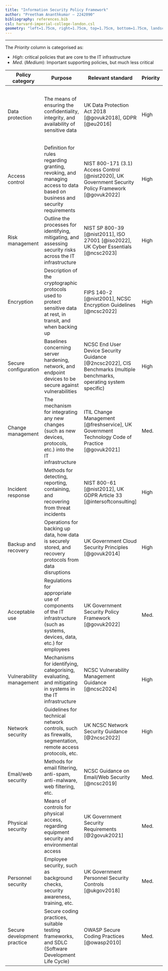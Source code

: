```yaml
---
title: "Information Security Policy Framework"
author: "Preetham Ananthkumar – 2242090"
bibliography: references.bib
csl: harvard-imperial-college-london.csl
geometry: "left=1.75cm, right=1.75cm, top=1.75cm, bottom=1.75cm, landscape"
---
```


---

The $Priority$ column is categorised as:

- $High$: critical policies that are core to the IT infrastructure
- $Med.$ ($Medium$): Important supporting policies, but much less critical

| Policy category             | Purpose                                                                                                                     | Relevant standard                                                                                                    | Priority | Applicable components                                                                               |
| --------------------------- | --------------------------------------------------------------------------------------------------------------------------- | -------------------------------------------------------------------------------------------------------------------- | -------- | --------------------------------------------------------------------------------------------------- |
| Data protection             | The means of ensuring the confidentiality, integrity, and availability of sensitive data                                    | UK Data Protection Act 2018 [@govuk2018], GDPR [@eu2016]                                                             | High     | - Active Directory <br> - ERP systems <br> - Email/file servers <br> - All endpoints (PCs/Laptops)  |
| Access control              | Definition for rules regarding granting, revoking, and managing access to data based on business and security requirements  | NIST 800-171 (3.1) Access Control [@nist2020], UK Government Security Policy Framework [@govuk2022]                  | High     | - Systems handling sensitive data <br> - Backup infrastructure <br> - Data flows with third-parties |
| Risk management             | Outline the processes for identifying, mitigating, and assessing security risks across the IT infrastructure                | NIST SP 800-39 [@nist2011], ISO 27001 [@iso2022], UK Cyber Essentials [@ncsc2023]                                    | High     | - All IT systems, applications, data assets <br> - Business processes                               |
| Encryption                  | Description of the cryptographic protocols used to protect sensitive data at rest, in transit, and when backing up          | FIPS 140-2 [@nist2001], NCSC Encryption Guidelines [@ncsc2022]                                                       | High     | - Servers <br> - Endpoints <br> - Backups <br> - Data transfers                                     |
| Secure configuration        | Baselines concerning server hardening, network, and endpoint devices to be secure against vulnerabilities                   | NCSC End User Device Security Guidance [@2ncsc2022], CIS Benchmarks (multiple benchmarks, operating system specific) | High     | - Windows servers <br> - Linux Web servers <br> - Network devices <br> - Endpoints                  |
| Change management           | The mechanism for integrating any new changes (such as new devices, protocols, etc.) into the IT infrastructure             | ITIL Change Management [@freshservice], UK Government Technology Code of Practice [@govuk2021]                       | Med.     | - All IT systems and infrastructure changes                                                         |
| Incident response           | Methods for detecting, reporting, containing, and recovering from threat incidents                                          | NIST 800-61 [@nist2012], UK GDPR Article 33 [@intersoftconsulting]                                                   | High     | - All IT components <br> - Physical security                                                        |
| Backup and recovery         | Operations for backing up data, how data is securely stored, and recovery protocols from data disruptions                   | UK Government Cloud Security Principles [@govuk2014]                                                                 | High     | - Servers <br> - Critical applications <br> - Backup systems                                        |
| Acceptable use              | Regulations for appropriate use of components of the IT infrastructure (such as systems, devices, data, etc.) for employees | UK Government Security Policy Framework [@govuk2022]                                                                 | Med.     | - All endpoints (PCs/Laptops) <br> - Remote access                                                  |
| Vulnerability management    | Mechanisms for identifying, categorising, evaluating, and mitigating in systems in the IT infrastructure                    | NCSC Vulnerability Management Guidance [@ncsc2024]                                                                   | High     | - All IT assets <br> - Web applications                                                             |
| Network security            | Guidelines for technical network controls, such as firewalls, segmentation, remote access protocols, etc.                   | UK NCSC Network Security Guidance [@2ncsc2022]                                                                       | High     | - Firewalls <br> - Network zones <br> - Remote access                                               |
| Email/web security          | Methods for email filtering, anti-spam, anti-malware, web filtering, etc.                                                   | NCSC Guidance on Email/Web Security [@ncsc2019]                                                                      | Med.     | - Email servers <br> - Web servers <br> - Endpoints                                                 |
| Physical security           | Means of controls for physical access, regarding equipment security and environmental access                                | UK Government Security Requirements [@2govuk2021]                                                                    | Med.     | - Facilities <br> - Data centers <br> - Equipment                                                   |
| Personnel security          | Employee security, such as background checks, security awareness, training, etc.                                            | UK Government Personnel Security Controls [@ukgov2018]                                                               | Med.     | - HR processes <br> - Employee lifecycle                                                            |
| Secure development practice | Secure coding practices, suitable testing frameworks, and SDLC (Software Development Life Cycle)                            | OWASP Secure Coding Practices [@owasp2010]                                                                           | Med.     | - R&D engineering environment                                                                       |
